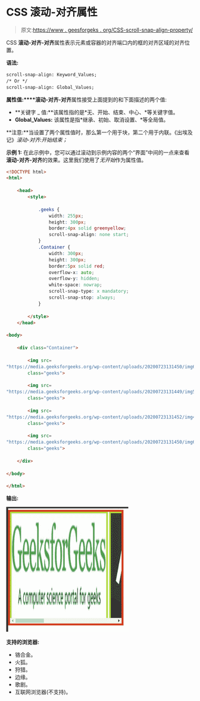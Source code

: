 # CSS 滚动-对齐属性

> 原文:[https://www . geesforgeks . org/CSS-scroll-snap-align-property/](https://www.geeksforgeeks.org/css-scroll-snap-align-property/)

CSS **滚动-对齐-对齐**属性表示元素或容器的对齐端口内的框的对齐区域的对齐位置。

**语法:**

```html
scroll-snap-align: Keyword_Values;
/* Or */
scroll-snap-align: Global_Values;

```

**属性值:****滚动-对齐-对齐**属性接受上面提到的和下面描述的两个值:

*   **关键字 _ 值:**该属性指的是*无、开始、结束、中心、*等关键字值。
*   **Global_Values:** 该属性是指*继承、初始、取消设置、*等全局值。

**注意:**当设置了两个属性值时，那么第一个用于块，第二个用于内联。《出埃及记》*滚动-对齐:开始结束；*

**示例 1:** 在此示例中，您可以通过滚动到示例内容的两个“界面”中间的一点来查看**滚动-对齐-对齐**的效果。这里我们使用了*无开始*作为属性值。

```html
<!DOCTYPE html>
<html>

    <head>
        <style>

            .geeks {
                width: 255px;
                height: 300px;
                border:4px solid greenyellow;
                scroll-snap-align: none start;
            }
            .Container {
                width: 300px;
                height: 300px;
                border:5px solid red;
                overflow-x: auto;
                overflow-y: hidden;
                white-space: nowrap;
                scroll-snap-type: x mandatory;
                scroll-snap-stop: always;
            }

        </style>
    </head>

<body>

    <div class="Container">

        <img src=
"https://media.geeksforgeeks.org/wp-content/uploads/20200723131450/img6-300x82.png"
        class="geeks">

        <img src=
"https://media.geeksforgeeks.org/wp-content/uploads/20200723131449/img5.jpeg" 
        class="geeks">

        <img src=
"https://media.geeksforgeeks.org/wp-content/uploads/20200723131452/img4-300x167.png" 
        class="geeks">

        <img src=
"https://media.geeksforgeeks.org/wp-content/uploads/20200723131450/img6-300x82.png"
        class="geeks">

    </div>

</body>

</html>
```

**输出:**

![](img/69428d86bc74ff40f5fafd2510875655.png)

**支持的浏览器:**

*   铬合金。
*   火狐。
*   狩猎。
*   边缘。
*   歌剧。
*   互联网浏览器(不支持)。